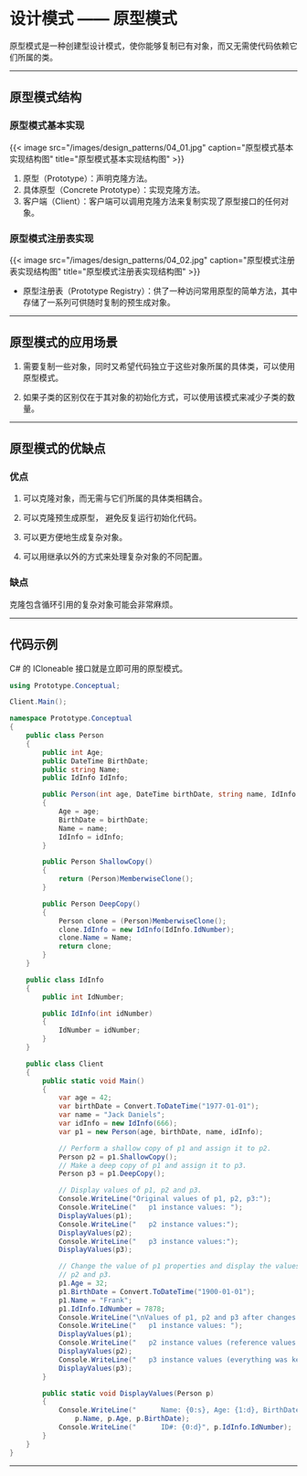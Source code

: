 # 设计模式 —— 原型模式


原型模式是一种创建型设计模式，使你能够复制已有对象，而又无需使代码依赖它们所属的类。

---

## 原型模式结构

### 原型模式基本实现

{{< image src="/images/design_patterns/04_01.jpg" caption="原型模式基本实现结构图" title="原型模式基本实现结构图" >}}

1. 原型（Prototype）：声明克隆方法。
2. 具体原型（Concrete Prototype）：实现克隆方法。
3. 客户端（Client）：客户端可以调用克隆方法来复制实现了原型接口的任何对象。

### 原型模式注册表实现

{{< image src="/images/design_patterns/04_02.jpg" caption="原型模式注册表实现结构图" title="原型模式注册表实现结构图" >}}

- 原型注册表（Prototype Registry）：供了一种访问常用原型的简单方法，其中存储了一系列可供随时复制的预生成对象。

---

## 原型模式的应用场景

1. 需要复制一些对象，同时又希望代码独立于这些对象所属的具体类，可以使用原型模式。

2. 如果子类的区别仅在于其对象的初始化方式，可以使用该模式来减少子类的数量。

---

## 原型模式的优缺点

### 优点

1. 可以克隆对象，而无需与它们所属的具体类相耦合。

2. 可以克隆预生成原型， 避免反复运行初始化代码。

3. 可以更方便地生成复杂对象。

4. 可以用继承以外的方式来处理复杂对象的不同配置。

### 缺点

克隆包含循环引用的复杂对象可能会非常麻烦。

---

## 代码示例

C# 的 ICloneable 接口就是立即可用的原型模式。

``` csharp
using Prototype.Conceptual;

Client.Main();

namespace Prototype.Conceptual
{
    public class Person
    {
        public int Age;
        public DateTime BirthDate;
        public string Name;
        public IdInfo IdInfo;

        public Person(int age, DateTime birthDate, string name, IdInfo idInfo)
        {
            Age = age;
            BirthDate = birthDate;
            Name = name;
            IdInfo = idInfo;
        }

        public Person ShallowCopy()
        {
            return (Person)MemberwiseClone();
        }

        public Person DeepCopy()
        {
            Person clone = (Person)MemberwiseClone();
            clone.IdInfo = new IdInfo(IdInfo.IdNumber);
            clone.Name = Name;
            return clone;
        }
    }

    public class IdInfo
    {
        public int IdNumber;

        public IdInfo(int idNumber)
        {
            IdNumber = idNumber;
        }
    }

    public class Client
    {
        public static void Main()
        {
            var age = 42;
            var birthDate = Convert.ToDateTime("1977-01-01");
            var name = "Jack Daniels";
            var idInfo = new IdInfo(666);
            var p1 = new Person(age, birthDate, name, idInfo);

            // Perform a shallow copy of p1 and assign it to p2.
            Person p2 = p1.ShallowCopy();
            // Make a deep copy of p1 and assign it to p3.
            Person p3 = p1.DeepCopy();

            // Display values of p1, p2 and p3.
            Console.WriteLine("Original values of p1, p2, p3:");
            Console.WriteLine("   p1 instance values: ");
            DisplayValues(p1);
            Console.WriteLine("   p2 instance values:");
            DisplayValues(p2);
            Console.WriteLine("   p3 instance values:");
            DisplayValues(p3);

            // Change the value of p1 properties and display the values of p1,
            // p2 and p3.
            p1.Age = 32;
            p1.BirthDate = Convert.ToDateTime("1900-01-01");
            p1.Name = "Frank";
            p1.IdInfo.IdNumber = 7878;
            Console.WriteLine("\nValues of p1, p2 and p3 after changes to p1:");
            Console.WriteLine("   p1 instance values: ");
            DisplayValues(p1);
            Console.WriteLine("   p2 instance values (reference values have changed):");
            DisplayValues(p2);
            Console.WriteLine("   p3 instance values (everything was kept the same):");
            DisplayValues(p3);
        }

        public static void DisplayValues(Person p)
        {
            Console.WriteLine("      Name: {0:s}, Age: {1:d}, BirthDate: {2:MM/dd/yy}",
                p.Name, p.Age, p.BirthDate);
            Console.WriteLine("      ID#: {0:d}", p.IdInfo.IdNumber);
        }
    }
}

```

---

